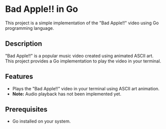 # Bad Apple!! in Go

This project is a simple implementation of the "Bad Apple!!" video using Go programming language.

## Description

"Bad Apple!!" is a popular music video created using animated ASCII art. This project provides a Go implementation to play the video in your terminal.

## Features

- Plays the "Bad Apple!!" video in your terminal using ASCII art animation.
- **Note:** Audio playback has not been implemented yet.

## Prerequisites

- Go installed on your system.


